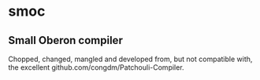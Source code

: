 # smoc

## Small Oberon compiler

Chopped, changed, mangled and developed from, but not compatible with,
the excellent github.com/congdm/Patchouli-Compiler.
